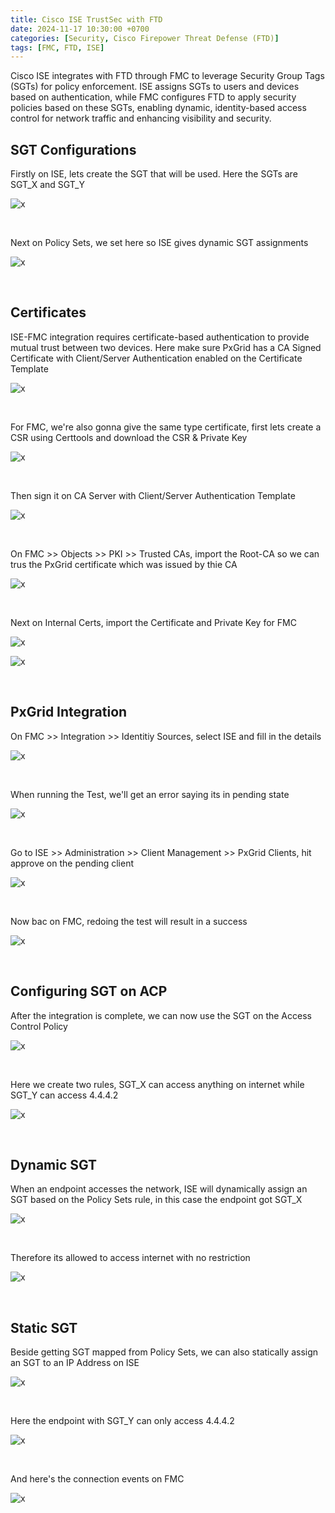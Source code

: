 ```yaml
---
title: Cisco ISE TrustSec with FTD
date: 2024-11-17 10:30:00 +0700
categories: [Security, Cisco Firepower Threat Defense (FTD)]
tags: [FMC, FTD, ISE]
---
```


Cisco ISE integrates with FTD through FMC to leverage Security Group Tags (SGTs) for policy enforcement. ISE assigns SGTs to users and devices based on authentication, while FMC configures FTD to apply security policies based on these SGTs, enabling dynamic, identity-based access control for network traffic and enhancing visibility and security.


## SGT Configurations

Firstly on ISE, lets create the SGT that will be used. Here the SGTs are SGT_X and SGT_Y

![x](/static/2024-11-17-ise-trustsec-asa/05.png)

<br>

Next on Policy Sets, we set here so ISE gives dynamic SGT assignments

![x](/static/2024-11-17-ise-trustsec-asa/06.png)

<br>


## Certificates

ISE-FMC integration requires certificate-based authentication to provide mutual trust between two devices. Here make sure PxGrid has a CA Signed Certificate with Client/Server Authentication enabled on the Certificate Template

![x](/static/2024-11-17-ise-trustsec-fmc/01.png)

<br>

For FMC, we're also gonna give the same type certificate, first lets create a CSR using Certtools and download the CSR & Private Key

![x](/static/2024-11-17-ise-trustsec-fmc/02.png)

<br>

Then sign it on CA Server with Client/Server Authentication Template

![x](/static/2024-11-17-ise-trustsec-fmc/03.png)

<br>

On FMC >> Objects >> PKI >> Trusted CAs, import the Root-CA so we can trus the PxGrid certificate which was issued by thie CA

![x](/static/2024-11-17-ise-trustsec-fmc/03a.png)

<br>

Next on Internal Certs, import the Certificate and Private Key for FMC

![x](/static/2024-11-17-ise-trustsec-fmc/04.png)

![x](/static/2024-11-17-ise-trustsec-fmc/05.png)

<br>

## PxGrid Integration

On FMC >> Integration >> Identitiy Sources, select ISE and fill in the details

![x](/static/2024-11-17-ise-trustsec-fmc/06.png)

<br>

When running the Test, we'll get an error saying its in pending state

![x](/static/2024-11-17-ise-trustsec-fmc/07.png)

<br>

Go to ISE >> Administration >> Client Management >> PxGrid Clients, hit approve on the pending client

![x](/static/2024-11-17-ise-trustsec-fmc/08.png)

<br>

Now bac on FMC, redoing the test will result in a success

![x](/static/2024-11-17-ise-trustsec-fmc/09.png)

<br>

## Configuring SGT on ACP

After the integration is complete, we can now use the SGT on the Access Control Policy

![x](/static/2024-11-17-ise-trustsec-fmc/10.png)

<br>

Here we create two rules, SGT_X can access anything on internet while SGT_Y can access 4.4.4.2

![x](/static/2024-11-17-ise-trustsec-fmc/11.png)

<br>

## Dynamic SGT

When an endpoint accesses the network, ISE will dynamically assign an SGT based on the Policy Sets rule, in this case the endpoint got SGT_X

![x](/static/2024-11-17-ise-trustsec-fmc/12.png)

<br>

Therefore its allowed to access internet with no restriction

![x](/static/2024-11-17-ise-trustsec-fmc/13.png)

<br>

## Static SGT

Beside getting SGT mapped from Policy Sets, we can also statically assign an SGT to an IP Address on ISE

![x](/static/2024-11-17-ise-trustsec-asa/17.png)

<br>

Here the endpoint with SGT_Y can only access 4.4.4.2

![x](/static/2024-11-17-ise-trustsec-fmc/14.png)

<br>

And here's the connection events on FMC

![x](/static/2024-11-17-ise-trustsec-fmc/15.png)

<br>














